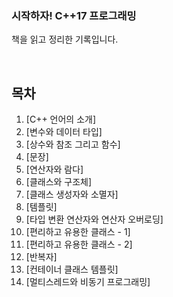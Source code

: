 ### **시작하자!** **C++17 프로그래밍**

책을 읽고 정리한 기록입니다.

<br>

## 목차
1. [C++ 언어의 소개]
2. [변수와 데이터 타입]
3. [상수와 참조 그리고 함수]
4. [문장]
5. [연산자와 람다]
6. [클래스와 구조체]
7. [클래스 생성자와 소멸자]
8. [템플릿]
9. [타입 변환 연산자와 연산자 오버로딩]
10. [편리하고 유용한 클래스 - 1]
11. [편리하고 유용한 클래스 - 2]
12. [반복자]
13. [컨테이너 클래스 템플릿]
14. [멀티스레드와 비동기 프로그래밍]